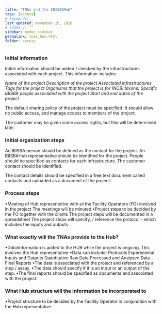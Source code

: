 ```yaml
---
title: "TNAs and the IBISBAHub"
tags: [access]
# keywords:
last_updated: November 26, 2020
# summary: ""
sidebar: mydoc_sidebar
permalink: tnas_hub.html
folder: access
---
```




### Initial information

Initial information should be added / checked by the infrastructures associated with each project. This information includes:

*Name of the project*
*Description of the project*
*Associated infrastructures*
*Tags for the project*
*Organisms that the project is for (NCBI taxons)*
*Specific IBISBA people associated with the project*
*Start and end dates of the project*

The default sharing policy of the project must be specified. It should allow no public access, and manage access to members of the project.



The customer may be given some access rights, but this will be determined later.

### Initial organization steps

An IBISBA person should be defined as the contact for the project.
An IBISBAHub representative should be identified for the project.
People should be specified as contacts for each infrastructure.
The customer contact should be identified.

The contact details should be specified in a free text document called contacts and uploaded as a document of the project.

### Process steps

•Meeting of Hub representative with all the Facility Operators (FO) involved in the project
  The meetings will be minuted
•Project steps to be decided by the FO together with the clients
  The project steps will be documented in a spreadsheet
  The project steps will specify, / reference the protocol - which includes the inputs and outputs

### What exactly will the TNAs provide to the Hub? 
•Data/information is added to the HUB while the project is ongoing. This involves the Hub representative
•Data can include:
  Protocols
  Experimental Inputs and Outputs
  Quantitative Raw Data
  Processed and Analysed Data
  Final Reports
•The data is associated with the project and referenced by a step / assay.
•The data should specify if it is an input or an output of the step.
•The final reports should be specified as documents and associated with the project.

### What Hub structure will the information be  incorporated to 
•Project structure to be decided by the Facility Operator in conjunction with the Hub representative
